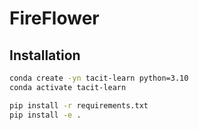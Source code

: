 # FireFlower

## Installation

```bash
conda create -yn tacit-learn python=3.10
conda activate tacit-learn
```

```bash
pip install -r requirements.txt
pip install -e .
```
